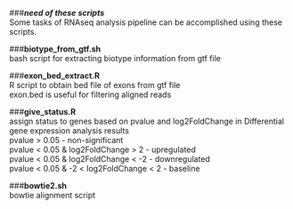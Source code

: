 ###_**need of these scripts**_<br>
Some tasks of RNAseq analysis pipeline can be accomplished using these scripts.

###**biotype_from_gtf.sh**<br>
bash script for extracting biotype information from gtf file

###**exon_bed_extract.R**<br>
R script to obtain bed file of exons from gtf file<br>
exon.bed is useful for filtering aligned reads

###**give_status.R**<br>
assign status to genes based on pvalue and log2FoldChange in Differential gene expression analysis results<br>
    pvalue > 0.05 - non-significant<br>
    pvalue < 0.05 & log2FoldChange > 2 - upregulated<br>
    pvalue < 0.05 & log2FoldChange < -2 - downregulated<br>
    pvalue < 0.05 & -2 < log2FoldChange < 2 - baseline<br>

###**bowtie2.sh**<br>
bowtie alignment script<br>
